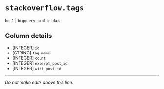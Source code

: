 # `stackoverflow.tags`
`bq-1` | `bigquery-public-data`

## Column details
* [INTEGER]   `id`
* [STRING]    `tag_name`
* [INTEGER]   `count`
* [INTEGER]   `excerpt_post_id`
* [INTEGER]   `wiki_post_id`

-------------------------------------------------------------------------------
*Do not make edits above this line.*
